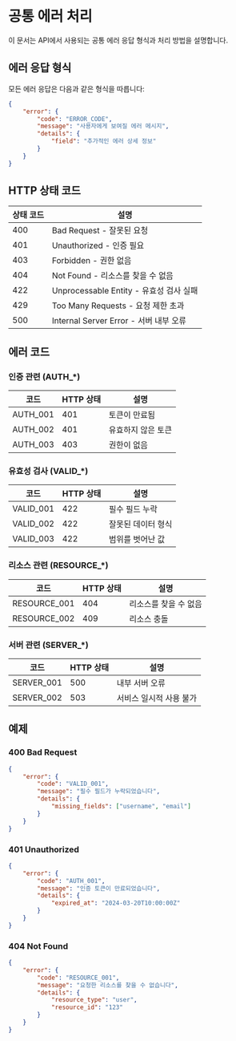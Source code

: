 # 공통 에러 처리

이 문서는 API에서 사용되는 공통 에러 응답 형식과 처리 방법을 설명합니다.

## 에러 응답 형식

모든 에러 응답은 다음과 같은 형식을 따릅니다:

```json
{
    "error": {
        "code": "ERROR_CODE",
        "message": "사용자에게 보여질 에러 메시지",
        "details": {
            "field": "추가적인 에러 상세 정보"
        }
    }
}
```

## HTTP 상태 코드

| 상태 코드 | 설명 |
|-----------|------|
| 400 | Bad Request - 잘못된 요청 |
| 401 | Unauthorized - 인증 필요 |
| 403 | Forbidden - 권한 없음 |
| 404 | Not Found - 리소스를 찾을 수 없음 |
| 422 | Unprocessable Entity - 유효성 검사 실패 |
| 429 | Too Many Requests - 요청 제한 초과 |
| 500 | Internal Server Error - 서버 내부 오류 |

## 에러 코드

### 인증 관련 (AUTH_*)

| 코드 | HTTP 상태 | 설명 |
|------|-----------|------|
| AUTH_001 | 401 | 토큰이 만료됨 |
| AUTH_002 | 401 | 유효하지 않은 토큰 |
| AUTH_003 | 403 | 권한이 없음 |

### 유효성 검사 (VALID_*)

| 코드 | HTTP 상태 | 설명 |
|------|-----------|------|
| VALID_001 | 422 | 필수 필드 누락 |
| VALID_002 | 422 | 잘못된 데이터 형식 |
| VALID_003 | 422 | 범위를 벗어난 값 |

### 리소스 관련 (RESOURCE_*)

| 코드 | HTTP 상태 | 설명 |
|------|-----------|------|
| RESOURCE_001 | 404 | 리소스를 찾을 수 없음 |
| RESOURCE_002 | 409 | 리소스 충돌 |

### 서버 관련 (SERVER_*)

| 코드 | HTTP 상태 | 설명 |
|------|-----------|------|
| SERVER_001 | 500 | 내부 서버 오류 |
| SERVER_002 | 503 | 서비스 일시적 사용 불가 |

## 예제

### 400 Bad Request

```json
{
    "error": {
        "code": "VALID_001",
        "message": "필수 필드가 누락되었습니다",
        "details": {
            "missing_fields": ["username", "email"]
        }
    }
}
```

### 401 Unauthorized

```json
{
    "error": {
        "code": "AUTH_001",
        "message": "인증 토큰이 만료되었습니다",
        "details": {
            "expired_at": "2024-03-20T10:00:00Z"
        }
    }
}
```

### 404 Not Found

```json
{
    "error": {
        "code": "RESOURCE_001",
        "message": "요청한 리소스를 찾을 수 없습니다",
        "details": {
            "resource_type": "user",
            "resource_id": "123"
        }
    }
}
``` 